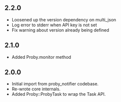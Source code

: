 2.2.0
-----
* Loosened up the version dependency on multi_json
* Log error to stderr when API key is not set
* Fix warning about version already being defined

2.1.0
-----
* Added Proby.monitor method

2.0.0
-----
* Initial import from proby_notifier codebase.
* Re-wrote core internals.
* Added Proby::ProbyTask to wrap the Task API.
